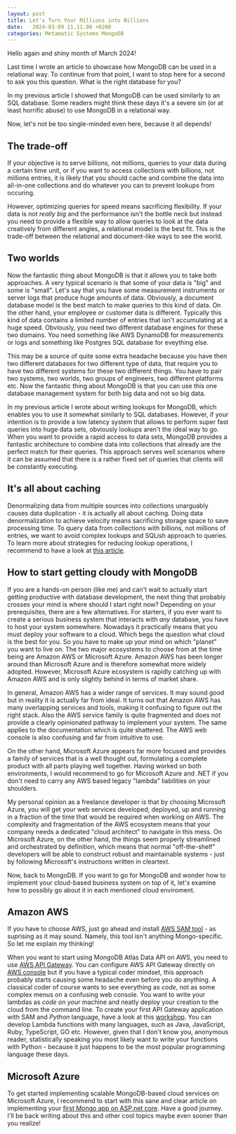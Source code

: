 ```yaml
---
layout: post
title: Let's Turn Your Millions into Billions
date:   2024-03-09 11.11.00 +0200
categories: Metamatic Systems MongoDB 
---
```


Hello again and shiny month of March 2024! 

Last time I wrote an article to showcase how MongoDB can be used in a relational way. To continue from that point,
I want to stop here for a second to ask you this question. What is the right database for you?

In my previous article I showed that MongoDB can be used similarly to an SQL
database. Some readers might think these days it's a severe sin (or at least horrific abuse) to use MongoDB in a relational
way. 

Now, let's not be too single-minded even here, because it all depends!

## The trade-off

If your objective is to serve billions, not millions, queries to your data during a certain time unit, or
if you want to access collections with billions, not millions entries, it is likely that you should cache and combine the data
into all-in-one collections and do whatever you can to prevent lookups from occuring.

However, optimizing queries for speed means sacrificing flexibility. If your data is not *really big* and the
performance isn't the bottle neck but instead you need to provide a flexible way to allow queries to look at the
data creatively from different angles, a relational model is the best fit. This is the trade-off between the
relational and document-like ways to see the world.

## Two worlds 
Now the fantastic thing about MongoDB is that it allows you to take both approaches. A very typical scenario is
that some of your data is "big" and some is "small". Let's say that you have some measurement instruments or server logs
that produce huge amounts of data. Obviously, a document database model is the best match to make queries to this kind of data.
On the other hand, your employee or customer data is different. Typically this kind of data contains a limited number of entries 
that isn't accumulating at a huge speed. Obviously, you need two different database engines for these two
domains. You need something like AWS DynamoDB for measurements or logs and something like Postgres SQL database for eveything
else. 

This may be a source of quite some extra headache because you have then two different databases for two different type of
data, that require you to have two different systems for these two different things. You have to pair two systems, two worlds, 
two groups of engineers, two different platforms etc. Now the fantastic thing about MongoDB is that you can use this one database 
management system for both big data and not so big data. 

In my previous article I wrote about writing lookups for MongoDB, which enables you to use it somewhat similarly to SQL
databases. However, if your intention is to provide a low latency system that allows to perform super fast queries
into huge data sets, obviously lookups aren't the ideal way to go. When you want to provide a rapid access to data sets,
MongoDB provides a fantastic architecture to combine data into collections that already are the perfect match for their queries.
This approach serves well scenarios where it can be assumed that there is a rather fixed set of queries that clients will be 
constantly executing. 

## It's all about caching
Denormalizing data from multiple sources into collections unarguably causes data duplication - it is actually all about caching. 
Doing data denormalization to achieve velocity means sacrificing storage space to save processing time.
To query data from collections with billions, not millions of entries, we want to avoid complex lookups and SQLish approach to queries.
To learn more about strategies for reducing lookup operations, I recommend to have a look at [this article](https://www.mongodb.com/docs/atlas/schema-suggestions/reduce-lookup-operations/).

## How to start getting cloudy with MongoDB
If you are a hands-on person (like me) and can't wait to actually start getting productive with database development, the next 
thing that probably crosses your mind is where should I start right now? Depending on your prerequisites, there are a few alternatives. 
For starters, if you ever want to create a serious business system that interacts with *any* database, you have to host your system somewhere.
Nowadays it practically means that you must deploy your software to a cloud. Which begs the question what cloud is the best for you. 
So you have to make up your mind on which "planet" you want to live on. The two major ecosystems to choose from at the time
being are Amazon AWS or Microsoft Azure. Amazon AWS has been longer around than Microsoft Azure and is therefore somewhat more widely adopted.
However, Microsoft Azure ecosystem is rapidly catching up with Amazon AWS and is only slightly behind in terms of market share. 

In general, Amazon AWS has a wider range of services. It may sound good but in reality it is actually far from ideal. It turns out that
Amazon AWS has many overlapping services and tools, making it confusing to figure out the right stack. Also the AWS
service family is quite fragmented and does not provide a clearly opinionated pathway to implement your system. 
The same applies to the documentation which is quite shattered. The AWS web console is also confusing and far from intuitive to use. 

On the other hand, Microsoft Azure appears far more focused and provides a family of services that is a well thought out, formulating a complete product with all parts playing well together. Having worked on both environments, I would recommend to go for Microsoft Azure and .NET if you don't need to carry any AWS based legacy "lambda" liabilities on your shoulders.

My personal opinion as a freelance developer is that by choosing Microsoft Azure, you will get your web services developed, deployed, up and running in a fraction of the time that would be required when working on AWS. The complexity and fragmentation of the AWS ecosystem means that your company needs a dedicated "cloud architect" to navigate in this mess. On Microsoft Azure, on the other hand, the things seem properly streamlined and orchestrated by definition, which means that normal "off-the-shelf" developers will be able to construct robust and maintainable systems - just by following Microsoft's instructions written in cleartext.

Now, back to MongoDB. If you want to go for MongoDB and wonder how to implement your cloud-based business system on top of it, let's examine how to possibly go about it in each mentioned cloud enviroment. 

## Amazon AWS
If you have to choose AWS, just go ahead and install [AWS SAM tool](https://docs.aws.amazon.com/serverless-application-model/latest/developerguide/install-sam-cli.html) - as suprising as it may sound. Namely, this tool isn't anything Mongo-specific. So let me explain my thinking!

When you want to start using MongoDB Atlas Data API on AWS, you need to use [AWS API Gateway](https://aws.amazon.com/api-gateway/).
You can configure AWS API Gateway directly on [AWS console](https://docs.aws.amazon.com/apigateway/latest/developerguide/getting-started.html)
but if you have a typical coder mindset, this approach probably starts causing some headache even before you do anything. 
A classical coder of course wants to see everything as *code*, not as some complex menus on a confusing web console. 
You want to write your lambdas as *code* on *your* machine and neatly deploy your creation to the cloud from the command line. 
To create your first API Gateway application with SAM and *Python* language, have a look at this [workshop](https://catalog.workshops.aws/serverless-app-with-sam/en-US). You can develop Lambda functions with many languages, such as Java, JavaScript, Ruby, TypeScript, GO etc. 
However, given that I don't know you, anonymous reader, statistically speaking you most likely want to write your functions with
Python - because it just happens to be the most popular programming language these days.

## Microsoft Azure
To get started implementing scalable MongoDB-based cloud services on Microsoft Azure, I recommend to start with this sane and clear article on implementing your [first Mongo app on ASP.net core](https://learn.microsoft.com/en-us/aspnet/core/tutorials/first-mongo-app). Have a good journey. I'll be back writing about this and other cool topics maybe even sooner than you realize!

